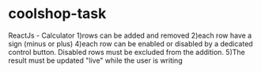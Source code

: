 # coolshop-task

ReactJs - Calculator
1)rows can be added and removed
2)each row have a sign (minus or plus)
4)each row can be enabled or disabled by a dedicated control button. Disabled rows must be excluded from the addition.
5)The result must be updated "live" while the user is writing
